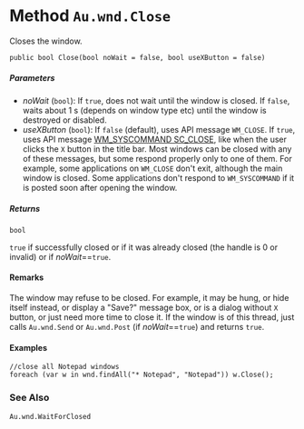 # Method `Au.wnd.Close`

Closes the window.

```
public bool Close(bool noWait = false, bool useXButton = false)
```

##### Parameters

- *noWait*  (`bool`):
    If `true`, does not wait until the window is closed. If `false`, waits about 1 s (depends on window type etc) until the window is destroyed or disabled.
- *useXButton*  (`bool`):
    If `false` (default), uses API message `WM_CLOSE`. If `true`, uses API message [WM_SYSCOMMAND SC_CLOSE](https://www.google.com/search?q=WM_SYSCOMMAND+SC_CLOSE+site:microsoft.com), like when the user clicks the `X` button in the title bar. Most windows can be closed with any of these messages, but some respond properly only to one of them. For example, some applications on `WM_CLOSE` don't exit, although the main window is closed. Some applications don't respond to `WM_SYSCOMMAND` if it is posted soon after opening the window.

##### Returns

`bool`

`true` if successfully closed or if it was already closed (the handle is 0 or invalid) or if *noWait*==`true`.

#### Remarks

The window may refuse to be closed. For example, it may be hung, or hide itself instead, or display a "Save?" message box, or is a dialog without `X` button, or just need more time to close it. If the window is of this thread, just calls `Au.wnd.Send` or `Au.wnd.Post` (if *noWait*==`true`) and returns `true`.

#### Examples

```
//close all Notepad windows
foreach (var w in wnd.findAll("* Notepad", "Notepad")) w.Close();
```

### See Also

`Au.wnd.WaitForClosed`